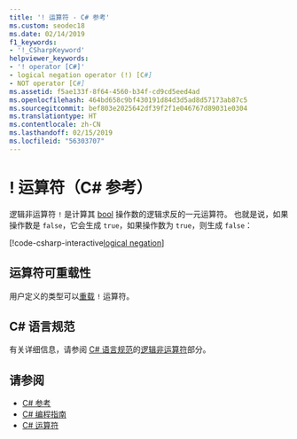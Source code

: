 ```yaml
---
title: '! 运算符 - C# 参考'
ms.custom: seodec18
ms.date: 02/14/2019
f1_keywords:
- '!_CSharpKeyword'
helpviewer_keywords:
- '! operator [C#]'
- logical negation operator (!) [C#]
- NOT operator [C#]
ms.assetid: f5ae133f-8f64-4560-b34f-cd9cd5eed4ad
ms.openlocfilehash: 464bd658c9bf430191d84d3d5ad8d57173ab87c5
ms.sourcegitcommit: bef803e2025642df39f2f1e046767d89031e0304
ms.translationtype: HT
ms.contentlocale: zh-CN
ms.lasthandoff: 02/15/2019
ms.locfileid: "56303707"
---
```

# <a name="-operator-c-reference"></a>! 运算符（C# 参考）

逻辑非运算符 `!` 是计算其 [bool](../keywords/bool.md) 操作数的逻辑求反的一元运算符。 也就是说，如果操作数是 `false`，它会生成 `true`，如果操作数为 `true`，则生成 `false`：

[!code-csharp-interactive[logical negation](~/samples/snippets/csharp/language-reference/operators/LogicalNegationExamples.cs#Example)]

## <a name="operator-overloadability"></a>运算符可重载性

用户定义的类型可以[重载](../keywords/operator.md) `!` 运算符。

## <a name="c-language-specification"></a>C# 语言规范

有关详细信息，请参阅 [C# 语言规范](../language-specification/index.md)的[逻辑非运算符](~/_csharplang/spec/expressions.md#logical-negation-operator)部分。

## <a name="see-also"></a>请参阅

- [C# 参考](../index.md)
- [C# 编程指南](../../programming-guide/index.md)
- [C# 运算符](index.md)